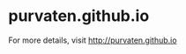# purvaten.github.io

For more details, visit <a href="http://purvaten.github.io">http://purvaten.github.io</a>
